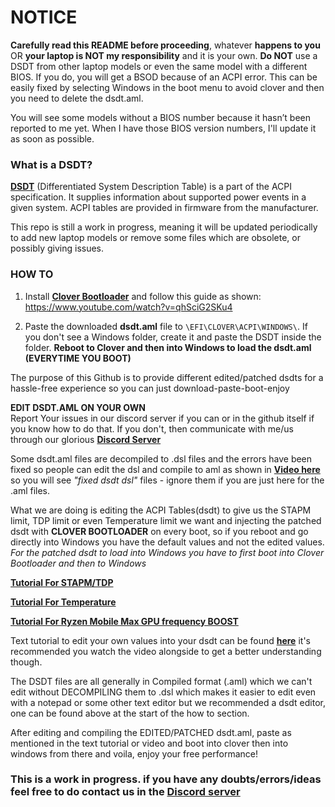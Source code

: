 # NOTICE
**Carefully read this README before proceeding**, whatever **happens to you** OR **your laptop is NOT my responsibility** and it is your own. **Do NOT** use a DSDT from other laptop models or even the same model with a different BIOS. If you do, you will get a BSOD because of an ACPI error. This can be easily fixed by selecting Windows in the boot menu to avoid clover and then you need to delete the dsdt.aml.

You will see some models without a BIOS number because it hasn’t been reported to me yet. When I have those BIOS version numbers, I'll update it as soon as possible.

### What is a DSDT?

[**DSDT**](https://wiki.archlinux.org/index.php/DSDT) (Differentiated System Description Table) is a part of the ACPI specification. It supplies information about supported power events in a given system. ACPI tables are provided in firmware from the manufacturer.

This repo is still a work in progress, meaning it will be updated periodically to add new laptop models or remove some files which are obsolete, or possibly giving issues. 

### HOW TO 

1. Install [**Clover Bootloader**](https://drive.google.com/file/d/1RyMn8D_9jE3nce1-ebiNq6CMzyAqfPfW/view) and follow this guide as shown: https://www.youtube.com/watch?v=qhSciG2SKu4

2. Paste the downloaded **dsdt.aml** file to `\EFI\CLOVER\ACPI\WINDOWS\`. If you don't see a Windows folder, create it and paste the DSDT inside the folder. **Reboot to Clover and then into Windows to load the dsdt.aml (EVERYTIME YOU BOOT)**

The purpose of this Github is to provide different edited/patched dsdts for a hassle-free experience so you can just download-paste-boot-enjoy  

**EDIT DSDT.AML ON YOUR OWN**  
Report Your issues in our discord server if you can or in the github itself if you know how to do that. If you don't, then communicate with me/us through our glorious [**Discord Server**](https://discord.gg/qEAfkuA)

Some dsdt.aml files are decompiled to .dsl files and the errors have been fixed so people can edit the dsl and compile to aml as shown in [**Video here**](https://www.youtube.com/watch?v=Oerq0w140EI) so you will see *"fixed dsdt dsl"* files - ignore them if you are just here for the .aml files.

What we are doing is editing the ACPI Tables(dsdt) to give us the STAPM limit, TDP limit or even Temperature limit we want and injecting the patched dsdt with **CLOVER BOOTLOADER** on every boot, so if you reboot and go directly into Windows you have the default values and not the edited values. *For the patched dsdt to load into Windows you have to first boot into Clover Bootloader and then to Windows*

[**Tutorial For STAPM/TDP**](https://www.youtube.com/watch?v=Jre0QfLdJ5A) 

[**Tutorial For Temperature**](https://www.youtube.com/watch?v=w_vV_xpwiho)

[**Tutorial For Ryzen Mobile Max GPU frequency BOOST**](https://www.reddit.com/r/Amd/comments/alp4zt/ryzen_mobile_max_gpu_frequency_boost/)

Text tutorial to edit your own values into your dsdt can be found [**here**](https://pastebin.com/3wB2k7Ei) it's recommended you watch the video alongside to get a better understanding though.

The DSDT files are all generally in Compiled format (.aml) which we can't edit without DECOMPILING them to .dsl which makes it easier to edit even with a notepad or some other text editor but we recommended a dsdt editor, one can be found above at the start of the how to section.

After editing and compiling the EDITED/PATCHED dsdt.aml, paste as mentioned in the text tutorial or video and boot into clover then into windows from there and voila, enjoy your free performance!

### This is a work in progress. if you have any doubts/errors/ideas feel free to do contact us in the [Discord server](https://discord.gg/qEAfkuA)
